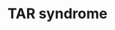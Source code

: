 ---
annotations:
- id: DOID:150
  parent: disease of mental health
  type: Disease Ontology
  value: disease of mental health
- id: DOID:4
  type: Disease Ontology
  value: disease
- id: PW:0000013
  parent: disease pathway
  type: Pathway Ontology
  value: disease pathway
authors:
- Ewoud
- Jmillanacosta
- Fehrhart
- Eweitz
- Egonw
citedin: ''
communities:
- RareDiseases
description: 'The TAR syndrome (Thrombocytopenia with Absent Radius) is a rare genetic
  disorder caused by a deletion on the chromosome 1 (GRCh37: chr1:145,394,955-145,807,817
  according to Kirov et al. 2014 10.1016/j.biopsych.2013.07.022). The most notable
  symptoms are the absence of the radius bone, reduced platelet count and cardiac
  defects. Additionally, patients have an increased susceptibility for psychiatric
  disorders. '
last-edited: 2024-07-25
ndex: null
organisms:
- Homo sapiens
redirect_from:
- /index.php/Pathway:WP5362
- /instance/WP5362
- /instance/WP5362_r134655
revision: r134655
schema-jsonld:
- '@context': https://schema.org/
  '@id': https://wikipathways.github.io/pathways/WP5362.html
  '@type': Dataset
  creator:
    '@type': Organization
    name: WikiPathways
  description: 'The TAR syndrome (Thrombocytopenia with Absent Radius) is a rare genetic
    disorder caused by a deletion on the chromosome 1 (GRCh37: chr1:145,394,955-145,807,817
    according to Kirov et al. 2014 10.1016/j.biopsych.2013.07.022). The most notable
    symptoms are the absence of the radius bone, reduced platelet count and cardiac
    defects. Additionally, patients have an increased susceptibility for psychiatric
    disorders. '
  keywords:
  - AKAP10
  - ANKRD34A
  - ANKRD35
  - BCL2L13
  - BMP
  - BRF1
  - CCAR2
  - CD160
  - CD247
  - CD3
  - CFTR
  - CLCN3
  - CXCR4
  - Collagen
  - DDIT4
  - DNA
  - DNM1
  - EGFR
  - EIF4A3
  - FARP2
  - FLT3
  - FURIN
  - GNRHR2
  - GPR89A
  - HAMP
  - HDAC2
  - HJV
  - HLA-A
  - HLA-B
  - HLA-C
  - HLA-E
  - HLA-F
  - HLA-G
  - IFNG
  - ITGA10
  - ITGB1
  - Interferon Type I (Î±/Î²/Î´...)
  - LCK
  - LIX1L
  - MAGOH
  - MET
  - MITD1
  - MTA1
  - NFKB1
  - NUDT17
  - PDZK1
  - PDZK1IP1
  - PEX11B
  - PEX19
  - PI3K
  - PIAS3
  - POLR3C
  - POLR3F
  - POLR3G
  - POLR3GL
  - PYM1
  - RBCK1
  - RBM8A
  - RNA
  - RNF115
  - SIRT1
  - SLC22A12
  - SLC22A4
  - SLC34A3
  - SLC9A3R1
  - SLK
  - STAT3
  - SUMO2
  - TBP
  - TNFRSF14
  - TXN
  - TXNIP
  - UBE2I
  - ZFHX3
  - mTORC1
  license: CC0
  name: TAR syndrome
seo: CreativeWork
title: TAR syndrome
wpid: WP5362
---